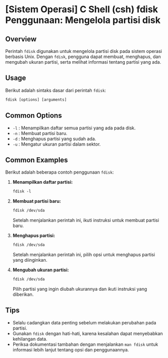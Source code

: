 # [Sistem Operasi] C Shell (csh) fdisk Penggunaan: Mengelola partisi disk

## Overview
Perintah `fdisk` digunakan untuk mengelola partisi disk pada sistem operasi berbasis Unix. Dengan `fdisk`, pengguna dapat membuat, menghapus, dan mengubah ukuran partisi, serta melihat informasi tentang partisi yang ada.

## Usage
Berikut adalah sintaks dasar dari perintah `fdisk`:

```csh
fdisk [options] [arguments]
```

## Common Options
- `-l` : Menampilkan daftar semua partisi yang ada pada disk.
- `-n` : Membuat partisi baru.
- `-d` : Menghapus partisi yang sudah ada.
- `-u` : Mengatur ukuran partisi dalam sektor.

## Common Examples
Berikut adalah beberapa contoh penggunaan `fdisk`:

1. **Menampilkan daftar partisi:**
   ```csh
   fdisk -l
   ```

2. **Membuat partisi baru:**
   ```csh
   fdisk /dev/sda
   ```
   Setelah menjalankan perintah ini, ikuti instruksi untuk membuat partisi baru.

3. **Menghapus partisi:**
   ```csh
   fdisk /dev/sda
   ```
   Setelah menjalankan perintah ini, pilih opsi untuk menghapus partisi yang diinginkan.

4. **Mengubah ukuran partisi:**
   ```csh
   fdisk /dev/sda
   ```
   Pilih partisi yang ingin diubah ukurannya dan ikuti instruksi yang diberikan.

## Tips
- Selalu cadangkan data penting sebelum melakukan perubahan pada partisi.
- Gunakan `fdisk` dengan hati-hati, karena kesalahan dapat menyebabkan kehilangan data.
- Periksa dokumentasi tambahan dengan menjalankan `man fdisk` untuk informasi lebih lanjut tentang opsi dan penggunaannya.